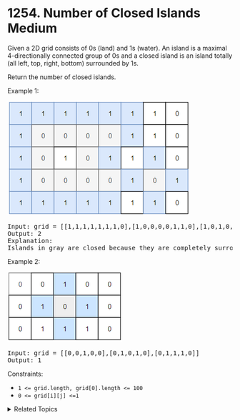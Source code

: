 # 1254. Number of Closed Islands<br> Medium

Given a 2D grid consists of 0s (land) and 1s (water).  An island is a maximal 4-directionally connected group of 0s and a closed island is an island totally (all left, top, right, bottom) surrounded by 1s.

Return the number of closed islands.

Example 1:

![](assets/sample_3_1610.png)

<pre>
Input: grid = [[1,1,1,1,1,1,1,0],[1,0,0,0,0,1,1,0],[1,0,1,0,1,1,1,0],[1,0,0,0,0,1,0,1],[1,1,1,1,1,1,1,0]]
Output: 2
Explanation: 
Islands in gray are closed because they are completely surrounded by water (group of 1s).
</pre>

Example 2:

![](assets/sample_4_1610.png)

<pre>
Input: grid = [[0,0,1,0,0],[0,1,0,1,0],[0,1,1,1,0]]
Output: 1
</pre>

Constraints:

- `1 <= grid.length, grid[0].length <= 100`
- `0 <= grid[i][j] <=1`

<details>

<summary> Related Topics </summary>

-   `Graph`
-   `DFS`

</details>
